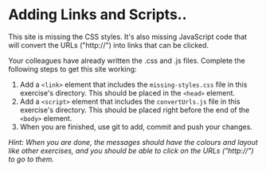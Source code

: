 # Adding Links and Scripts..

This site is missing the CSS styles. It's also missing JavaScript code that will convert the URLs ("http://") into links that can be clicked.

Your colleagues have already written the .css and .js files. Complete the following steps to get this site working:

1. Add a `<link>` element that includes the `missing-styles.css` file in this exercise's directory. This should be placed in the `<head>` element.
2. Add a `<script>` element that includes the `convertUrls.js` file in this exercise's directory. This should be placed right before the end of the `<body>` element.
3. When you are finished, use git to add, commit and push your changes.

_Hint: When you are done, the messages should have the colours and layout like other exercises, and you should be able to click on the URLs ("http://") to go to them._
